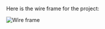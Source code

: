 Here is the wire frame for the project:

![Wire frame](journaling/pictures/Wire%20Frame-2023-11-07.png)
